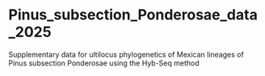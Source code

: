 # Pinus_subsection_Ponderosae_data_2025
Supplementary data for ultilocus phylogenetics of Mexican lineages of Pinus subsection Ponderosae using the Hyb-Seq method
